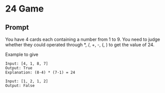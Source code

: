 # 24 Game
## Prompt

You have 4 cards each containing a number from 1 to 9. You need to judge whether they could operated through *, /, +, -, (, ) to get the value of 24.

Example to give
```
Input: [4, 1, 8, 7]
Output: True
Explanation: (8-4) * (7-1) = 24

Input: [1, 2, 1, 2]
Output: False

```
